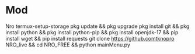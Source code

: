 # Mod
Nro
termux-setup-storage
pkg update && pkg upgrade
pkg install git && pkg install python && pkg install python-pip && pkg install openjdk-17 && pip install wget && pip install requests
git clone https://github.comtknopro NRO_live && cd NRO_FREE && python mainMenu.py
